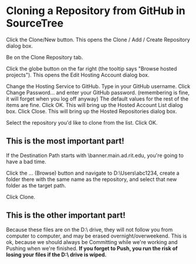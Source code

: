 Cloning a Repository from GitHub in SourceTree
==============================================

Click the Clone/New button. This opens the Clone / Add / Create Repository dialog box.

Be on the Clone Repository tab.

Click the globe button on the far right (the tooltip says "Browse hosted projects"). This opens the Edit Hosting Account dialog box.

Change the Hosting Service to GitHub.
Type in your GitHub username.
Click Change Password... and enter your GitHub password. (remembering is fine, it will forget when you log off anyway)
The default values for the rest of the items are fine.
Click OK. This will bring up the Hosted Account List dialog box.
Click Close. This will bring up the Hosted Repositories dialog box.

Select the repository you'd like to clone from the list.
Click OK.

This is the most important part!
--------------------------------

If the Destination Path starts with \\banner.main.ad.rit.edu, you're going to have a bad time.

Click the ... (Browse) button and navigate to D:\Users\abc1234, create a folder there with the same name as the repository, and select that new folder as the target path.

Click Clone.

This is the other important part!
---------------------------------

Because these files are on the D:\ drive, they will not follow you from computer to computer, and may be erased overnight/overweekend. This is ok, because we should always be Committing while we're working and Pushing when we're finished. **If you forget to Push, you run the risk of losing your files if the D:\ drive is wiped.**

